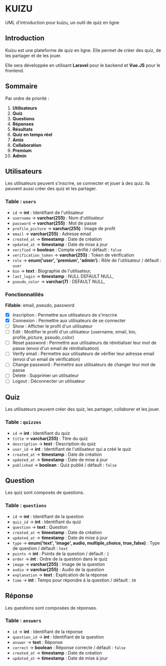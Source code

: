 # KUIZU

UML d'introduction pour kuizu, un outil de quiz en ligne

## Introduction

Kuizu est une plateforme de quiz en ligne. Elle permet de créer des quiz, de les partager et de les jouer.

Elle sera développée en utilisant **Laravel** pour le backend et **Vue.JS** pour le frontend.

## Sommaire

Par ordre de priorité :

1. **Utilisateurs**
2. **Quiz**
3. **Questions**
4. **Réponses**
5. **Résultats**
6. **Quiz en temps réel**
7. **Amis**
8. **Collaboration**
9. **Premium**
10. **Admin**

## Utilisateurs

Les utilisateurs peuvent s'inscrire, se connecter et jouer à des quiz. Ils peuvent aussi créer des quiz et les partager.

### Table : `users`

- `id` -> **int** : Identifiant de l'utilisateur
- `username` -> **varchar(255)** : Nom d'utilisateur
- `password` -> **varchar(255)** : Mot de passe
- `profile_picture` -> **varchar(255)** : Image de profil
- `email` -> **varchar(255)** : Adresse email
- `created_at` -> **timestamp** : Date de création
- `updated_at` -> **timestamp** : Date de mise à jour
- `verified` -> **boolean** : Compte vérifié / défault : `false`
- `verification_token` -> **varchar(255)** : Token de vérification
- `role` -> **enum('user', 'premium', 'admin')** : Rôle de l'utilisateur / défault : `user`
- `bio` -> **text** : Biographie de l'utilisateur,
- `last_login` -> **timestamp** : NULL DEFAULT NULL,
- `pseudo_color` -> **varchar(7)** : DEFAULT NULL,

### Fonctionnatilés

**Fillable**: email, pseudo, password

- [X] Inscription : Permettre aux utilisateurs de s'inscrire
- [X] Connexion : Permettre aux utilisateurs de se connecter
- [ ] Show : Afficher le profil d'un utilisateur
- [ ] Edit : Modifier le profil d'un utilisateur (username, email, bio, profile_picture, pseudo_color)
- [ ] Reset password : Permettre aux utilisateurs de réinitialiser leur mot de passe (envoi d'un email de réinitialisation)
- [ ] Verify email : Permettre aux utilisateurs de vérifier leur adresse email (envoi d'un email de vérification)
- [ ] Change password : Permettre aux utilisateurs de changer leur mot de passe
- [ ] Delete : Supprimer un utilisateur
- [ ] Logout : Déconnecter un utilisateur

## Quiz

Les utilisateurs peuvent créer des quiz, les partager, collaborer et les jouer.

### Table : `quizzes`

- `id` -> **int** : Identifiant du quiz
- `title` -> **varchar(255)** : Titre du quiz
- `description` -> **text** : Description du quiz
- `user_id` -> **int** : Identifiant de l'utilisateur qui a créé le quiz
- `created_at` -> **timestamp** : Date de création
- `updated_at` -> **timestamp** : Date de mise à jour
- `published` -> **boolean** : Quiz publié / défault : `false`

## Question

Les quiz sont composés de questions.

### Table : `questions`

- `id` -> **int** : Identifiant de la question
- `quiz_id` -> **int** : Identifiant du quiz
- `question` -> **text** : Question
- `created_at` -> **timestamp** : Date de création
- `updated_at` -> **timestamp** : Date de mise à jour
- `type` -> **enum('text', 'image', audio, multiple_choice, true_false)** : Type de question / défault : `text`
- `points` -> **int** : Points de la question / défault : `1`
- `order` -> **int** : Ordre de la question dans le quiz
- `image` -> **varchar(255)** : Image de la question
- `audio` -> **varchar(255)** : Audio de la question
- `explanation` -> **text** : Explication de la réponse
- `time` -> **int** : Temps pour répondre à la question / défault : `30`

## Réponse

Les questions sont composées de réponses.

### Table : `answers`

- `id` -> **int** : Identifiant de la réponse
- `question_id` -> **int** : Identifiant de la question
- `answer` -> **text** : Réponse
- `correct` -> **boolean** : Réponse correcte / défault : `false`
- `created_at` -> **timestamp** : Date de création
- `updated_at` -> **timestamp** : Date de mise à jour
